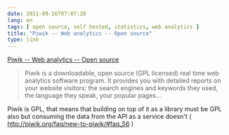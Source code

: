 ```yaml
---
date: 2011-09-16T07:07:28
lang: en
tags: [ open source, self hosted, statistics, web analytics ]
title: "Piwik -- Web analytics -- Open source"
type: link
---
```


[Piwik -- Web analytics -- Open source](http://piwik.org/)

> Piwik is a downloadable, open source (GPL licensed) real time web
> analytics software program. It provides you with detailed reports on
> your website visitors: the search engines and keywords they used, the
> language they speak, your popular pages...

Piwik is GPL, that means that building on top of it as a library must be
GPL also but consuming the data from the API as a service doesn't (
<http://piwik.org/faq/new-to-piwik/#faq_56> )

